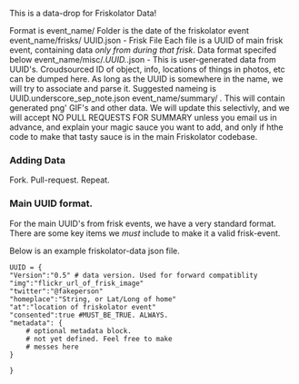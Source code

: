 
This is a data-drop for Friskolator Data!

Format is 
	event_name/ Folder is the date of the friskolator event
	event_name/frisks/ UUID.json - Frisk File Each file is a UUID of main frisk event, containing data *only from during that frisk*. Data format specifed below
	event_name/misc/.*UUID.*.json - This is user-generated data from UUID's. Croudsourced ID of object, info, locations of things in photos, etc can be dumped here.  As long as the UUID is somewhere in the name, we will try to associate and parse it. Suggested nameing is UUID.underscore_sep_note.json
	event_name/summary/ *.* This will contain generated png' GIF's and other data. We will update this selectivly, and we will accept NO PULL REQUESTS FOR SUMMARY unless you email us in advance, and explain your magic sauce you want to add, and only if hthe code to make that tasty sauce is in the main Friskolator codebase. 

### Adding Data
 Fork. Pull-request. Repeat.

### Main UUID format.
 For the main UUID's from frisk events, we have a very standard format.  There are some key items we *must* include to make it a valid frisk-event.

Below is an example friskolator-data json file. 

	UUID = { 
	"Version":"0.5" # data version. Used for forward compatiblity
	"img":"flickr_url_of_frisk_image"
	"twitter":"@fakeperson"
	"homeplace":"String, or Lat/Long of home"
	"at":"location of friskolator event"
	"consented":true #MUST_BE_TRUE. ALWAYS.
	"metadata": { 
		# optional metadata block. 
		# not yet defined. Feel free to make
		# messes here
	}

	}
